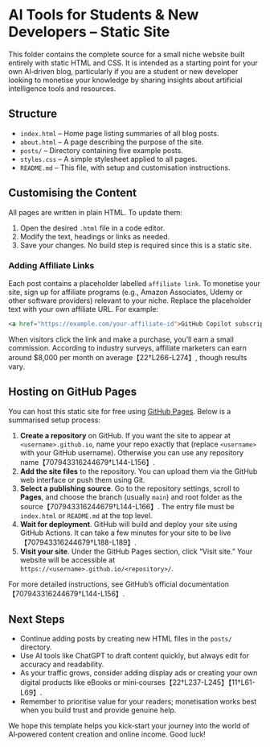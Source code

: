 # AI Tools for Students & New Developers – Static Site

This folder contains the complete source for a small niche website built
entirely with static HTML and CSS. It is intended as a starting point for
your own AI‑driven blog, particularly if you are a student or new
developer looking to monetise your knowledge by sharing insights about
artificial intelligence tools and resources.

## Structure

- `index.html` – Home page listing summaries of all blog posts.
- `about.html` – A page describing the purpose of the site.
- `posts/` – Directory containing five example posts.
- `styles.css` – A simple stylesheet applied to all pages.
- `README.md` – This file, with setup and customisation instructions.

## Customising the Content

All pages are written in plain HTML. To update them:

1. Open the desired `.html` file in a code editor.
2. Modify the text, headings or links as needed.
3. Save your changes. No build step is required since this is a static site.

### Adding Affiliate Links

Each post contains a placeholder labelled `affiliate link`. To monetise your
site, sign up for affiliate programs (e.g., Amazon Associates, Udemy or
other software providers) relevant to your niche. Replace the placeholder
text with your own affiliate URL. For example:

```html
<a href="https://example.com/your-affiliate-id">GitHub Copilot subscription</a>
```

When visitors click the link and make a purchase, you’ll earn a small
commission. According to industry surveys, affiliate marketers can earn
around $8,000 per month on average【22†L266-L274】, though results vary.

## Hosting on GitHub Pages

You can host this static site for free using [GitHub Pages](https://pages.github.com/). Below is a summarised setup process:

1. **Create a repository** on GitHub. If you want the site to appear at
   `<username>.github.io`, name your repo exactly that (replace
   `<username>` with your GitHub username). Otherwise you can use any
   repository name【707943316244679†L144-L156】.
2. **Add the site files** to the repository. You can upload them via the
   GitHub web interface or push them using Git.
3. **Select a publishing source**. Go to the repository settings,
   scroll to **Pages**, and choose the branch (usually `main`) and root
   folder as the source【707943316244679†L144-L166】. The entry file must
   be `index.html` or `README.md` at the top level.
4. **Wait for deployment**. GitHub will build and deploy your site using
   GitHub Actions. It can take a few minutes for your site to be live【707943316244679†L188-L189】.
5. **Visit your site**. Under the GitHub Pages section, click “Visit
   site.” Your website will be accessible at
   `https://<username>.github.io/<repository>/`.

For more detailed instructions, see GitHub’s official documentation【707943316244679†L144-L156】.

## Next Steps

- Continue adding posts by creating new HTML files in the `posts/` directory.
- Use AI tools like ChatGPT to draft content quickly, but always edit for
  accuracy and readability.
- As your traffic grows, consider adding display ads or creating your own
  digital products like eBooks or mini‑courses【22†L237-L245】【11†L61-L69】.
- Remember to prioritise value for your readers; monetisation works best
  when you build trust and provide genuine help.

We hope this template helps you kick‑start your journey into the world
of AI‑powered content creation and online income. Good luck!
